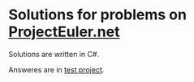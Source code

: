 # Solutions for problems on [ProjectEuler.net](https://projecteuler.net/archives)

Solutions are written in C#.

Answeres are in [test project](https://github.com/dance2die/Problems.ProjectEuler/tree/master/Demo.ProjectEuler/Demo.ProjectEuler.Tests).



